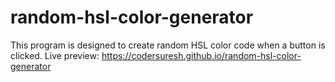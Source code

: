 # random-hsl-color-generator
This program is designed to create random HSL color code when a button is clicked. Live preview: https://codersuresh.github.io/random-hsl-color-generator
